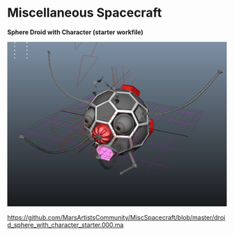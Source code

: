 # Miscellaneous Spacecraft



**Sphere Droid with Character (starter workfile)**

![](https://github.com/MarsArtistsCommunity/MiscSpacecraft/blob/master/Screen%20Shot%202016-10-26%20at%204.38.26%20PM.png)

https://github.com/MarsArtistsCommunity/MiscSpacecraft/blob/master/droid_sphere_with_character_starter.000.ma
